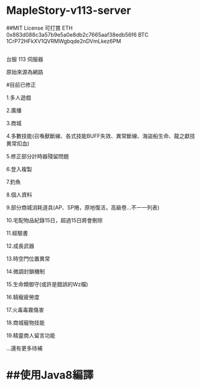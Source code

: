 # MapleStory-v113-server

##MIT License
可打賞
ETH 0x883d088c3a57b9e5a0e8db2c7665aaf38edb56f6
BTC 1CrP72HFkXV1QVRMWgbqde2nDVmLkez6PM

##
台服 113 伺服器

原始來源為網路

#目前已修正

1.多人遊戲

2.廣播

3.商城

4.多數技能(召喚獸斷線、各式技能BUFF失效、異常斷線、海盜船生命、龍之獻技異常扣血)

5.修正部分計時器殘留問題

6.登入複製

7.釣魚

8.個人資料

9.部分商城消耗道具(AP、SP捲，原地復活，高級卷...不一一列表)

10.宅配物品紀錄15日，超過15日將會刪除

11.經驗書

12.成長武器

13.時空門位置異常

14.微調封鎖機制

15.生命類御守(或許是錯誤的Wz檔)

16.騎寵疲勞度

17.火毒毒霧傷害

18.商城寵物技能

19.精靈商人留言功能

...還有更多待補


##使用Java8編譯
=======
